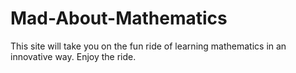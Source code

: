 # Mad-About-Mathematics
This site will take you on the fun ride of learning mathematics in an innovative way. Enjoy the ride.
